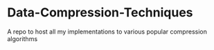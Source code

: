 # Data-Compression-Techniques
A repo to host all my implementations to various popular compression algorithms
